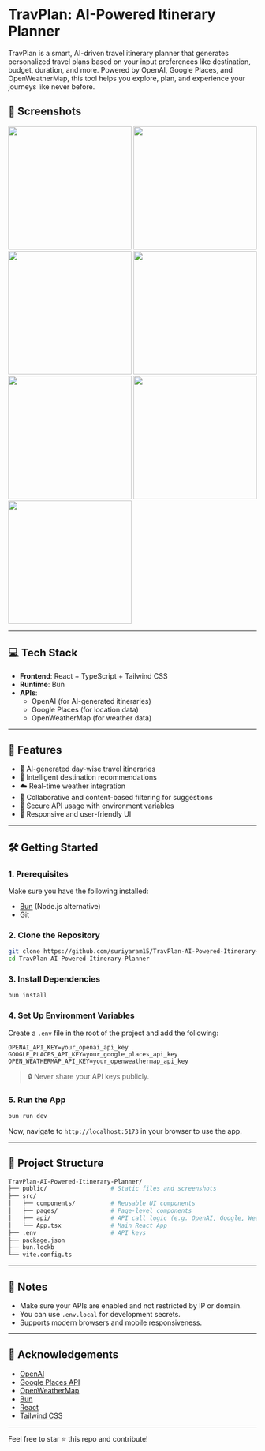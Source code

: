 # TravPlan: AI-Powered Itinerary Planner

TravPlan is a smart, AI-driven travel itinerary planner that generates personalized travel plans based on your input preferences like destination, budget, duration, and more. Powered by OpenAI, Google Places, and OpenWeatherMap, this tool helps you explore, plan, and experience your journeys like never before.

## 📸 Screenshots

<p float="left">
  <img src="https://github.com/suriyaram15/TravPlan-AI-Powered-Itinerary-Planner/blob/main/public/1.png" width="250"/>
  <img src="https://github.com/suriyaram15/TravPlan-AI-Powered-Itinerary-Planner/blob/main/public/2.png" width="250"/>
  <img src="https://github.com/suriyaram15/TravPlan-AI-Powered-Itinerary-Planner/blob/main/public/3.png" width="250"/>
  <img src="https://github.com/suriyaram15/TravPlan-AI-Powered-Itinerary-Planner/blob/main/public/4.png" width="250"/>
  <img src="https://github.com/suriyaram15/TravPlan-AI-Powered-Itinerary-Planner/blob/main/public/5.png" width="250"/>
  <img src="https://github.com/suriyaram15/TravPlan-AI-Powered-Itinerary-Planner/blob/main/public/6.png" width="250"/>
  <img src="https://github.com/suriyaram15/TravPlan-AI-Powered-Itinerary-Planner/blob/main/public/7.png" width="250"/>
</p>

---

## 💻 Tech Stack

- **Frontend**: React + TypeScript + Tailwind CSS
- **Runtime**: Bun
- **APIs**:
  - OpenAI (for AI-generated itineraries)
  - Google Places (for location data)
  - OpenWeatherMap (for weather data)

---

## 🚀 Features

- 🔮 AI-generated day-wise travel itineraries
- 📍 Intelligent destination recommendations
- ☁️ Real-time weather integration
- 🧠 Collaborative and content-based filtering for suggestions
- 🔐 Secure API usage with environment variables
- 📱 Responsive and user-friendly UI

---

## 🛠️ Getting Started

### 1. Prerequisites

Make sure you have the following installed:

- [Bun](https://bun.sh/) (Node.js alternative)
- Git

### 2. Clone the Repository

```bash
git clone https://github.com/suriyaram15/TravPlan-AI-Powered-Itinerary-Planner.git
cd TravPlan-AI-Powered-Itinerary-Planner
```

### 3. Install Dependencies

```bash
bun install
```

### 4. Set Up Environment Variables

Create a `.env` file in the root of the project and add the following:

```env
OPENAI_API_KEY=your_openai_api_key
GOOGLE_PLACES_API_KEY=your_google_places_api_key
OPEN_WEATHERMAP_API_KEY=your_openweathermap_api_key
```

> 🔒 Never share your API keys publicly.

### 5. Run the App

```bash
bun run dev
```

Now, navigate to `http://localhost:5173` in your browser to use the app.

---

## 📁 Project Structure

```bash
TravPlan-AI-Powered-Itinerary-Planner/
├── public/                  # Static files and screenshots
├── src/
│   ├── components/          # Reusable UI components
│   ├── pages/               # Page-level components
│   ├── api/                 # API call logic (e.g. OpenAI, Google, Weather)
│   └── App.tsx              # Main React App
├── .env                     # API keys
├── package.json
├── bun.lockb
└── vite.config.ts
```

---

## 📌 Notes

- Make sure your APIs are enabled and not restricted by IP or domain.
- You can use `.env.local` for development secrets.
- Supports modern browsers and mobile responsiveness.

---

## 🙌 Acknowledgements

- [OpenAI](https://openai.com/)
- [Google Places API](https://developers.google.com/maps/documentation/places/web-service/overview)
- [OpenWeatherMap](https://openweathermap.org/api)
- [Bun](https://bun.sh/)
- [React](https://reactjs.org/)
- [Tailwind CSS](https://tailwindcss.com/)

---

Feel free to star ⭐ this repo and contribute!

